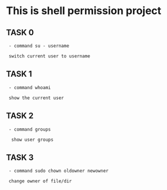 # This is shell permission project

  ## TASK 0
  
     - command su - username

     switch current user to username

  ## TASK 1

     - command whoami

     show the current user

  ## TASK 2

     - command groups
     
      show user groups


  ## TASK 3


     - command sudo chown oldowner newowner

     change owner of file/dir